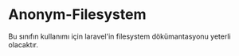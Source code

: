 Anonym-Filesystem
===================


Bu sınıfın kullanımı için laravel'in filesystem dökümantasyonu yeterli olacaktır.
